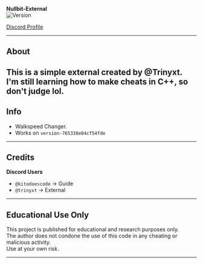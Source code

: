 **Nullbit-External**  
![Version](https://img.shields.io/badge/version-0.1-blue?style=flat-square)  

[Discord Profile](https://discord.com/users/829074422517465119)

---


## About
This is a simple external created by **@Trinyxt**.  
I'm still learning how to make cheats in C++, so don't judge lol.
---

## Info

- Walkspeed Changer.
- Works on ``version-765338e04cf54fde``

---

## Credits

**Discord Users**  
- `@kitodoescode` → Guide
- `@trinyxt` → External

---

## Educational Use Only
This project is published for educational and research purposes only.  
The author does not condone the use of this code in any cheating or malicious activity.  
Use at your own risk.

---
